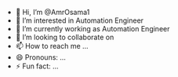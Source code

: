 - 👋 Hi, I’m @AmrOsama1
- 👀 I’m interested in Automation Engineer
- 🌱 I’m currently working as Automation Engineer
- 💞️ I’m looking to collaborate on
- 📫 How to reach me ...
- 😄 Pronouns: ...
- ⚡ Fun fact: ...

<!---
AmrOsama1/AmrOsama1 is a ✨ special ✨ repository because its `README.md` (this file) appears on your GitHub profile.
You can click the Preview link to take a look at your changes.
--->
